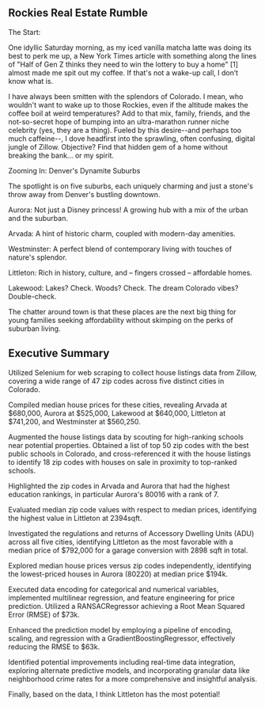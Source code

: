 ## Rockies Real Estate Rumble


The Start:

One idyllic Saturday morning, as my iced vanilla matcha latte was doing its best to perk me up, a New York Times article with something along the lines of "Half of Gen Z thinks they need to win the lottery to buy a home" [1] almost made me spit out my coffee. If that's not a wake-up call, I don’t know what is.

I have always been smitten with the splendors of Colorado. I mean, who wouldn't want to wake up to those Rockies, even if the altitude makes the coffee boil at weird temperatures? Add to that mix, family, friends, and the not-so-secret hope of bumping into an ultra-marathon runner niche celebrity (yes, they are a thing). Fueled by this desire--and perhaps too much caffeine--, I dove headfirst into the sprawling, often confusing, digital jungle of Zillow. Objective? Find that hidden gem of a home without breaking the bank... or my spirit.

Zooming In: Denver's Dynamite Suburbs

The spotlight is on five suburbs, each uniquely charming and just a stone's throw away from Denver's bustling downtown.

Aurora: Not just a Disney princess! A growing hub with a mix of the urban and the suburban.

Arvada: A hint of historic charm, coupled with modern-day amenities.

Westminster: A perfect blend of contemporary living with touches of nature's splendor.

Littleton: Rich in history, culture, and – fingers crossed – affordable homes.

Lakewood: Lakes? Check. Woods? Check. The dream Colorado vibes? Double-check.

The chatter around town is that these places are the next big thing for young families seeking affordability without skimping on the perks of suburban living.

## Executive Summary

Utilized Selenium for web scraping to collect house listings data from Zillow, covering a wide range of 47 zip codes across five distinct cities in Colorado.

Compiled median house prices for these cities, revealing Arvada at $680,000, Aurora at $525,000, Lakewood at $640,000, Littleton at $741,200, and Westminster at $560,250.

Augmented the house listings data by scouting for high-ranking schools near potential properties. Obtained a list of top 50 zip codes with the best public schools in Colorado, and cross-referenced it with the house listings to identify 18 zip codes with houses on sale in proximity to top-ranked schools.

Highlighted the zip codes in Arvada and Aurora that had the highest education rankings, in particular Aurora's 80016 with a rank of 7.

Evaluated median zip code values with respect to median prices, identifying the highest value in Littleton at 2394sqft.

Investigated the regulations and returns of Accessory Dwelling Units (ADU) across all five cities, identifying Littleton as the most favorable with a median price of $792,000 for a garage conversion with 2898 sqft in total.

Explored median house prices versus zip codes independently, identifying the lowest-priced houses in Aurora (80220) at median price $194k.

Executed data encoding for categorical and numerical variables, implemented multilinear regression, and feature engineering for price prediction. Utilized a RANSACRegressor achieving a Root Mean Squared Error (RMSE) of $73k.

Enhanced the prediction model by employing a pipeline of encoding, scaling, and regression with a GradientBoostingRegressor, effectively reducing the RMSE to $63k.

Identified potential improvements including real-time data integration, exploring alternate predictive models, and incorporating granular data like neighborhood crime rates for a more comprehensive and insightful analysis.

Finally, based on the data, I think Littleton has the most potential!
